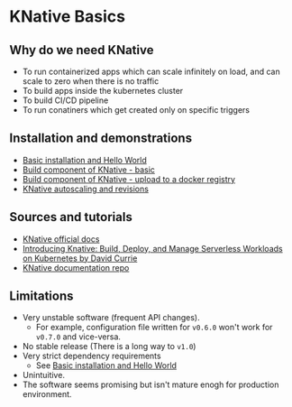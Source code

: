 # KNative Basics

## Why do we need KNative

  - To run containerized apps which can scale infinitely on load, and can scale to zero when there is no traffic
  - To build apps inside the kubernetes cluster
  - To build CI/CD pipeline
  - To run conatiners which get created only on specific triggers

## Installation and demonstrations

  - [Basic installation and Hello World](knative-hello-world.md)
  - [Build component of KNative - basic](build/build.md)
  - [Build component of KNative - upload to a docker registry](build-and-upload/build-and-upload.md)
  - [KNative autoscaling and revisions](knative-revisions/knative-revisions.md)

## Sources and tutorials

  - [KNative official docs](https://knative.dev/docs/)
  - [Introducing Knative: Build, Deploy, and Manage Serverless Workloads on Kubernetes by David Currie](https://www.youtube.com/watch?v=AIDKDLxiCdk)
  - [KNative documentation repo](https://github.com/knative/docs)

## Limitations

  - Very unstable software (frequent API changes).
    - For example, configuration file written for `v0.6.0` won't work for `v0.7.0` and vice-versa.
  - No stable release (There is a long way to `v1.0`)
  - Very strict dependency requirements
    - See [Basic installation and Hello World](knative-hello-world.md)
  - Unintuitive.
  - The software seems promising but isn't mature enogh for production environment.

